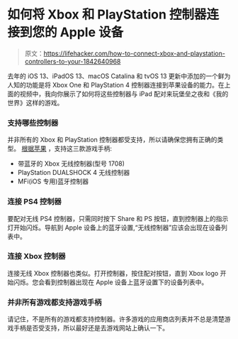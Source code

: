 # 如何将 Xbox 和 PlayStation 控制器连接到您的 Apple 设备

> 原文：<https://lifehacker.com/how-to-connect-xbox-and-playstation-controllers-to-your-1842640968>

去年的 iOS 13、iPadOS 13、macOS Catalina 和 tvOS 13 更新中添加的一个鲜为人知的功能是将 Xbox One 和 PlayStation 4 控制器连接到苹果设备的能力。在上面的视频中，我向你展示了如何将这些控制器与 iPad 配对来玩堡垒之夜和《我的世界》这样的游戏。

### 支持哪些控制器

并非所有的 Xbox 和 PlayStation 控制器都受支持，所以请确保您拥有正确的类型。 [根据苹果](https://support.apple.com/en-us/HT210414) ，支持这三款游戏手柄:

*   带蓝牙的 Xbox 无线控制器(型号 1708)
*   PlayStation DUALSHOCK 4 无线控制器
*   MFi(iOS 专用)蓝牙控制器

### 连接 PS4 控制器

要配对无线 PS4 控制器，只需同时按下 Share 和 PS 按钮，直到控制器上的指示灯开始闪烁。导航到 Apple 设备上的蓝牙设置,“无线控制器”应该会出现在设备列表中。

### **连接 Xbox 控制器**

连接无线 Xbox 控制器也类似。打开控制器，按住配对按钮，直到 Xbox logo 开始闪烁。您会看到控制器出现在 Apple 设备上蓝牙设置下的设备列表中。

### 并非所有游戏都支持游戏手柄

请记住，不是所有的游戏都支持控制器。许多游戏的应用商店列表并不总是清楚游戏手柄是否受支持，所以最好还是去游戏网站上确认一下。